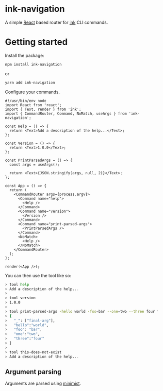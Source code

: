 # ink-navigation

A simple [React](https://reactjs.org/) based router for [ink](https://github.com/vadimdemedes/ink) CLI commands.

# Getting started

Install the package:

```sh
npm install ink-navigation
```

or

```sh
yarn add ink-navigation
```

Configure your commands.

```tsx
#!/usr/bin/env node
import React from 'react';
import { Text, render } from 'ink';
import { CommandRouter, Command, NoMatch, useArgs } from 'ink-navigation';

const Help = () => {
  return <Text>Add a description of the help...</Text>;
};

const Version = () => {
  return <Text>1.0.0</Text>;
};

const PrintParsedArgs = () => {
  const args = useArgs();

  return <Text>{JSON.stringify(args, null, 2)}</Text>;
};

const App = () => {
  return (
    <CommandRouter args={process.argv}>
      <Command name="help">
        <Help />
      </Command>
      <Command name="version">
        <Version />
      </Command>
      <Command name="print-parsed-args">
        <PrintParsedArgs />
      </Command>
      <NoMatch>
        <Help />
      </NoMatch>
    </CommandRouter>
  );
};

render(<App />);
```

You can then use the tool like so:

```sh
> tool help
> Add a description of the help...
>
> tool version
> 1.0.0
>
> tool print-parsed-args -hello world -foo=bar --one=two --three four final-arg
> {
>   "_": ["final-arg"],
>   "hello":"world",
>   "foo": "bar",
>   "one":"two",
>   "three":"four"
> }
>
> tool this-does-not-exist
> Add a description of the help...
```

## Argument parsing

Arguments are parsed using [minimist](https://www.npmjs.com/package/minimist).
